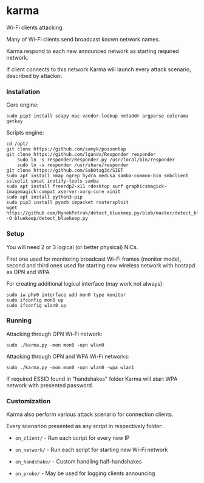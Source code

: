# karma

Wi-Fi clients attacking.

Many of Wi-Fi clients send broadcast known network names.

Karma respond to each new announced network as starting required network.

If client connects to this network Karma will launch every attack scenario, described by attacker.

### Installation

Core engine:

`sudo pip3 install scapy mac-vendor-lookup netaddr argparse colorama getkey`

Scripts engine:

```
cd /opt/
git clone https://github.com/samyk/poisontap
git clone https://github.com/lgandx/Responder responder
	sudo ln -s responder/Responder.py /usr/local/bin/responder
	sudo ln -s responder /usr/share/responder
git clone https://github.com/Sab0tag3d/SIET
sudo apt install nmap ngrep hydra medusa samba-common-bin smbclient sslsplit socat inotify-tools samba
sudo apt install freerdp2-x11 rdesktop surf graphicsmagick-imagemagick-compat xserver-xorg-core xinit
sudo apt install python3-pip
sudo pip3 install pysmb impacket routersploit
wget https://github.com/HynekPetrak/detect_bluekeep.py/blob/master/detect_bluekeep.py -O bluekeep/detect_bluekeep.py
```

### Setup

You will need 2 or 3 logical (or better physical) NICs.

First one used for monitoring broadcast Wi-Fi frames (monitor mode), second and third ones used for starting new wireless network with hostapd as OPN and WPA.

For creating additional logical interface (may work not always):

```
sudo iw phy0 interface add mon0 type monitor
sudo ifconfig mon0 up
sudo ifconfig wlan0 up
```

### Running

Attacking through OPN Wi-Fi network:

`sudo ./karma.py -mon mon0 -opn wlan0`

Attacking through OPN and WPA Wi-Fi networks:

`sudo ./karma.py -mon mon0 -opn wlan0 -wpa wlan1`

If required ESSID found in "handshakes" folder Karma will start WPA network with presented password.

### Customization

Karma also perform various attack scenario for connection clients.

Every scenarion presented as any script in respectively folder:

- `on_client/` - Run each script for every new IP

- `on_network/` - Run each script for starting new Wi-Fi network

- `on_handshake/` - Custom handling half-handshakes

- `on_probe/` - May be used for logging clients announcing
